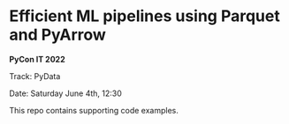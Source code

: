 # Efficient ML pipelines using Parquet and PyArrow

**PyCon IT 2022**

Track: PyData

Date: Saturday June 4th, 12:30


This repo contains supporting code examples.
